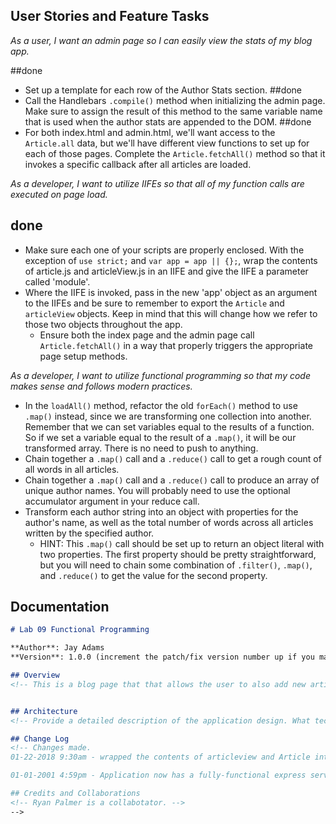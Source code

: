 
## User Stories and Feature Tasks

*As a user, I want an admin page so I can easily view the stats of my blog app.*

##done
- Set up a template for each row of the Author Stats section.
##done
- Call the Handlebars `.compile()` method when initializing the admin page. Make sure to assign the result of this method to the same variable name that is used when the author stats are appended to the DOM.
##done
- For both index.html and admin.html, we'll want access to the `Article.all` data, but we'll have different view functions to set up for each of those pages. Complete the `Article.fetchAll()` method so that it invokes a specific callback after all articles are loaded. 



*As a developer, I want to utilize IIFEs so that all of my function calls are executed on page load.*
## done
- Make sure each one of your scripts are properly enclosed. With the exception of `use strict;` and `var app = app || {};`, wrap the contents of article.js and articleView.js in an IIFE and give the IIFE a parameter called 'module'.
- Where the IIFE is invoked, pass in the new 'app' object as an argument to the IIFEs and be sure to remember to export the `Article` and `articleView` objects. Keep in mind that this will change how we refer to those two objects throughout the app.
  - Ensure both the index page and the admin page call `Article.fetchAll()` in a way that properly triggers the appropriate page setup methods.

*As a developer, I want to utilize functional programming so that my code makes sense and follows modern practices.*

- In the `loadAll()` method, refactor the old `forEach()` method to use `.map()` instead, since we are transforming one collection into another. Remember that we can set variables equal to the results of a function. So if we set a variable equal to the result of a `.map()`, it will be our transformed array. There is no need to push to anything.
- Chain together a `.map()` call and a `.reduce()` call to get a rough count of all words in all articles.
- Chain together a `.map()` call and a `.reduce()` call to produce an array of unique author names. You will probably need to use the optional accumulator argument in your reduce call.
- Transform each author string into an object with properties for the author's name, as well as the total number of words across all articles written by the specified author.
  - HINT: This `.map()` call should be set up to return an object literal with two properties. The first property should be pretty straightforward, but you will need to chain some combination of `.filter()`, `.map()`, and `.reduce()` to get the value for the second property.


## Documentation

```md
# Lab 09 Functional Programming

**Author**: Jay Adams
**Version**: 1.0.0 (increment the patch/fix version number up if you make more commits past your first submission)

## Overview
<!-- This is a blog page that that allows the user to also add new articles -->


## Architecture
<!-- Provide a detailed description of the application design. What technologies (languages, libraries, etc) you're using, and any other relevant design information.  The app uses HTML, CSS and Javascript. We are alos incorporating jquery and handlebars.  -->

## Change Log
<!-- Changes made.  
01-22-2018 9:30am - wrapped the contents of articleview and Article into IIFEs.

01-01-2001 4:59pm - Application now has a fully-functional express server, with GET and POST routes for the book resource.

## Credits and Collaborations
<!-- Ryan Palmer is a collabotator. -->
-->
```